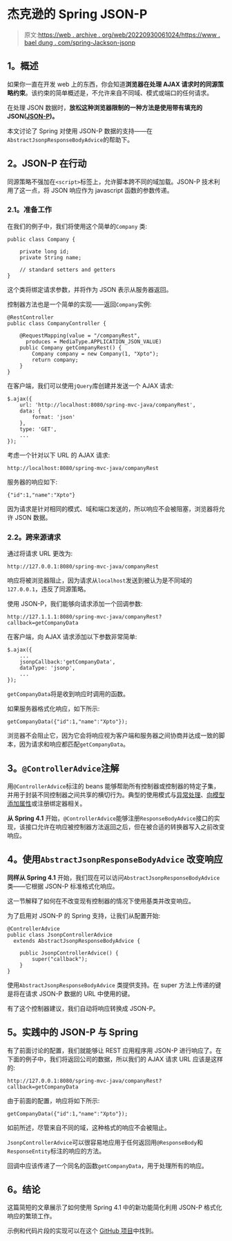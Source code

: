 # 杰克逊的 Spring JSON-P

> 原文:[https://web . archive . org/web/20220930061024/https://www . bael dung . com/spring-Jackson-jsonp](https://web.archive.org/web/20220930061024/https://www.baeldung.com/spring-jackson-jsonp)

## **1。概述**

如果你一直在开发 web 上的东西，你会知道**浏览器在处理 AJAX 请求时的同源策略约束**。该约束的简单概述是，不允许来自不同域、模式或端口的任何请求。

在处理 JSON 数据时，**放松这种浏览器限制的一种方法是使用带有填充的 JSON([JSON-P](https://web.archive.org/web/20220812055347/https://en.wikipedia.org/wiki/JSONP))。**

本文讨论了 Spring 对使用 JSON-P 数据的支持——在`AbstractJsonpResponseBodyAdvice`的帮助下。

## **2。JSON-P 在行动**

同源策略不强加在`<script>`标签上，允许脚本跨不同的域加载。JSON-P 技术利用了这一点，将 JSON 响应作为 javascript 函数的参数传递。

### **2.1。准备工作**

在我们的例子中，我们将使用这个简单的`Company` 类:

```
public class Company {

    private long id;
    private String name;

    // standard setters and getters
} 
```

这个类将绑定请求参数，并将作为 JSON 表示从服务器返回。

控制器方法也是一个简单的实现——返回`Company`实例:

```
@RestController
public class CompanyController {

    @RequestMapping(value = "/companyRest",
      produces = MediaType.APPLICATION_JSON_VALUE)
    public Company getCompanyRest() {
        Company company = new Company(1, "Xpto");
        return company;
    }
}
```

在客户端，我们可以使用`jQuery`库创建并发送一个 AJAX 请求:

```
$.ajax({
    url: 'http://localhost:8080/spring-mvc-java/companyRest',
    data: {
        format: 'json'
    },
    type: 'GET',
    ...
});
```

考虑一个针对以下 URL 的 AJAX 请求:

```
http://localhost:8080/spring-mvc-java/companyRest 
```

服务器的响应如下:

```
{"id":1,"name":"Xpto"}
```

因为请求是针对相同的模式、域和端口发送的，所以响应不会被阻塞，浏览器将允许 JSON 数据。

### **2.2。跨来源请求**

通过将请求 URL 更改为:

```
http://127.0.0.1:8080/spring-mvc-java/companyRest 
```

响应将被浏览器阻止，因为请求从`localhost`发送到被认为是不同域的`127.0.0.1`，违反了同源策略。

使用 JSON-P，我们能够向请求添加一个回调参数:

```
http://127.1.1.1:8080/spring-mvc-java/companyRest?callback=getCompanyData 
```

在客户端，向 AJAX 请求添加以下参数非常简单:

```
$.ajax({
    ...
    jsonpCallback:'getCompanyData',
    dataType: 'jsonp',
    ...
});
```

`getCompanyData`将是收到响应时调用的函数。

如果服务器格式化响应，如下所示:

```
getCompanyData({"id":1,"name":"Xpto"}); 
```

浏览器不会阻止它，因为它会将响应视为客户端和服务器之间协商并达成一致的脚本，因为请求和响应都匹配`getCompanyData`。

## **3。`@ControllerAdvice`注解**

用`@ControllerAdvice`标注的 beans 能够帮助所有控制器或控制器的特定子集，并用于封装不同控制器之间共享的横切行为。典型的使用模式与[异常处理](/web/20220812055347/https://www.baeldung.com/exception-handling-for-rest-with-spring)、[向模型添加属性](/web/20220812055347/https://www.baeldung.com/spring-mvc-and-the-modelattribute-annotation)或注册绑定器相关。

**从 Spring 4.1** 开始，`@ControllerAdvice`能够注册`ResponseBodyAdvice`接口的实现，该接口允许在响应被控制器方法返回之后，但在被合适的转换器写入之前改变响应。

## **4。使用`AbstractJsonpResponseBodyAdvice`** 改变响应

**同样从 Spring 4.1** 开始，我们现在可以访问`AbstractJsonpResponseBodyAdvice`类——它根据 JSON-P 标准格式化响应。

这一节解释了如何在不改变现有控制器的情况下使用基类并改变响应。

为了启用对 JSON-P 的 Spring 支持，让我们从配置开始:

```
@ControllerAdvice
public class JsonpControllerAdvice 
  extends AbstractJsonpResponseBodyAdvice {

    public JsonpControllerAdvice() {
        super("callback");
    }
} 
```

使用`AbstractJsonpResponseBodyAdvice` 类提供支持。在 super 方法上传递的键是将在请求 JSON-P 数据的 URL 中使用的键。

有了这个控制器建议，我们自动将响应转换成 JSON-P。

## **5。实践中的 JSON-P 与 Spring**

有了前面讨论的配置，我们就能够让 REST 应用程序用 JSON-P 进行响应了。在下面的例子中，我们将返回公司的数据，所以我们的 AJAX 请求 URL 应该是这样的:

```
http://127.0.0.1:8080/spring-mvc-java/companyRest?callback=getCompanyData 
```

由于前面的配置，响应将如下所示:

```
getCompanyData({"id":1,"name":"Xpto"});
```

如前所述，尽管来自不同的域，这种格式的响应不会被阻止。

`JsonpControllerAdvice`可以很容易地应用于任何返回用`@ResponseBody`和`ResponseEntity`标注的响应的方法。

回调中应该传递了一个同名的函数`getCompanyData`，用于处理所有的响应。

## **6。结论**

这篇简短的文章展示了如何使用 Spring 4.1 中的新功能简化利用 JSON-P 格式化响应的繁琐工作。

示例和代码片段的实现可以在这个 [GitHub 项目](https://web.archive.org/web/20220812055347/https://github.com/eugenp/tutorials/tree/master/spring-4)中找到。